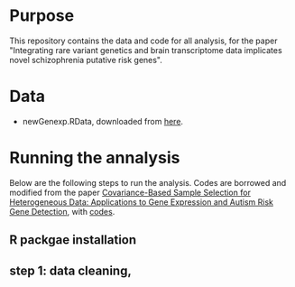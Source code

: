 # Purpose 
This repository contains the data and code for all analysis, for the paper "Integrating rare variant genetics and brain transcriptome data implicates novel schizophrenia putative risk genes".

# Data 

* newGenexp.RData, downloaded from [here](https://github.com/linnykos/covarianceSelection/blob/master/newGenexp.RData). 

# Running the annalysis

Below are the following steps to run the analysis. Codes are borrowed and modified from the paper [Covariance-Based Sample Selection for Heterogeneous Data: Applications to Gene Expression and Autism Risk Gene Detection](https://www.tandfonline.com/doi/full/10.1080/01621459.2020.1738234), with [codes](https://github.com/linnykos/covarianceSelection/tree/master).  

## R packgae installation 

## step 1: data cleaning, 

